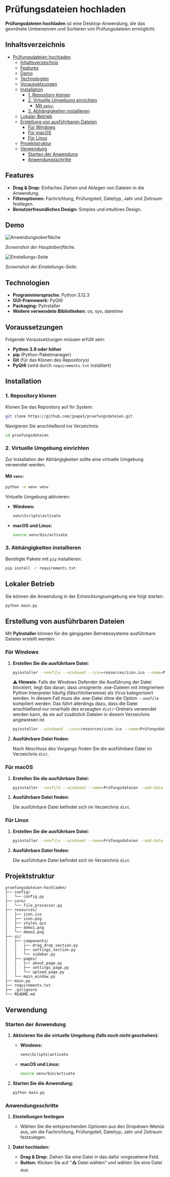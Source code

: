 # Prüfungsdateien hochladen

**Prüfungsdateien hochladen** ist eine Desktop-Anwendung, die das geordnete Umbenennen und Sortieren von Prüfungsdateien ermöglicht.

## Inhaltsverzeichnis

- [Prüfungsdateien hochladen](#prüfungsdateien-hochladen)
  - [Inhaltsverzeichnis](#inhaltsverzeichnis)
  - [Features](#features)
  - [Demo](#demo)
  - [Technologien](#technologien)
  - [Voraussetzungen](#voraussetzungen)
  - [Installation](#installation)
    - [1. Repository klonen](#1-repository-klonen)
    - [2. Virtuelle Umgebung einrichten](#2-virtuelle-umgebung-einrichten)
      - [Mit `venv`:](#mit-venv)
    - [3. Abhängigkeiten installieren](#3-abhängigkeiten-installieren)
  - [Lokaler Betrieb](#lokaler-betrieb)
  - [Erstellung von ausführbaren Dateien](#erstellung-von-ausführbaren-dateien)
    - [Für Windows](#für-windows)
    - [Für macOS](#für-macos)
    - [Für Linux](#für-linux)
  - [Projektstruktur](#projektstruktur)
  - [Verwendung](#verwendung)
    - [Starten der Anwendung](#starten-der-anwendung)
    - [Anwendungsschritte](#anwendungsschritte)

## Features

- **Drag & Drop:** Einfaches Ziehen und Ablegen von Dateien in die Anwendung.
- **Filteroptionen:** Fachrichtung, Prüfungsteil, Dateityp, Jahr und Zeitraum festlegen.
- **Benutzerfreundliches Design:** Simples und intuitives Design.

## Demo

![Anwendungsoberfläche](resources/demo1.png)

*Screenshot der Hauptoberfläche.*

![Einstellungs-Seite](resources/demo2.png)

*Screenshot der Einstellungs-Seite.*

## Technologien

- **Programmiersprache:** Python 3.12.3
- **GUI-Framework:** PyQt6
- **Packaging:** PyInstaller
- **Weitere verwendete Bibliotheken:** os, sys, datetime

## Voraussetzungen

Folgende Voraussetzungen müssen erfüllt sein:

- **Python 3.9 oder höher**
- **pip** (Python-Paketmanager)
- **Git** (für das Klonen des Repositorys)
- **PyQt6** (wird durch `requirements.txt` installiert)

## Installation

### 1. Repository klonen

Klonen Sie das Repository auf Ihr System:

```bash
git clone https://github.com/jpape1/pruefungsdateien.git
```

Navigieren Sie anschließend ins Verzeichnis:

```bash
cd pruefungsdateien
```

### 2. Virtuelle Umgebung einrichten

Zur Installation der Abhängigkeiten sollte eine virtuelle Umgebung verwendet werden.

#### Mit `venv`:

```bash
python -m venv venv
```

Virtuelle Umgebung aktivieren:

- **Windows:**

  ```bash
  venv\Scripts\activate
  ```

- **macOS und Linux:**

  ```bash
  source venv/bin/activate
  ```

### 3. Abhängigkeiten installieren

Benötigte Pakete mit `pip` installieren:

```bash
pip install -r requirements.txt
```

## Lokaler Betrieb

Sie können die Anwendung in der Entwicklungsumgebung wie folgt starten:

```bash
python main.py
```

## Erstellung von ausführbaren Dateien

Mit **PyInstaller** können für die gängigsten Betriebssysteme ausführbare Dateien erstellt werden:

### Für Windows

1. **Erstellen Sie die ausführbare Datei:**

   ```bash
   pyinstaller --onefile --windowed --icon=resources/icon.ico --name=Prüfungsdateien --add-data "resources;resources" main.py
   ```

   ⚠️ **Hinweis**: Falls der Windows Defender die Ausführung der Datei blockiert, liegt das daran, dass unsignierte .exe-Dateien mit integriertem Python Interpreter häufig (fälschlicherweise) als Virus kategorisiert werden. In diesem Fall muss die .exe-Datei ohne die Option `--onefile` kompiliert werden. Das führt allerdings dazu, dass die Datei anschließend nur innerhalb des erzeugten `dist/`-Ordners verwendet werden kann, da sie auf zusätzlich Dateien in diesem Verzeichnis angewiesen ist.
   ```bash
   pyinstaller --windowed --icon=resources/icon.ico --name=Prüfungsdateien main.py
   ```

2. **Ausführbare Datei finden:**

   Nach Abschluss des Vorgangs finden Sie die ausführbare Datei im Verzeichnis `dist`.

### Für macOS

1. **Erstellen Sie die ausführbare Datei:**

   ```bash
   pyinstaller --onefile --windowed --name=Prüfungsdateien --add-data "resources:resources" main.py
   ```

2. **Ausführbare Datei finden:**

   Die ausführbare Datei befindet sich im Verzeichnis `dist`.

### Für Linux

1. **Erstellen Sie die ausführbare Datei:**

   ```bash
   pyinstaller --onefile --windowed --name=Prüfungsdateien --add-data "resources:resources" main.py
   ```

2. **Ausführbare Datei finden:**

   Die ausführbare Datei befindet sich im Verzeichnis `dist`.

## Projektstruktur

```
pruefungsdateien-hochladen/
├── config/
│   └── config.py
├── core/
│   └── file_processor.py
├── resources/
│   ├── icon.ico
│   ├── icon.png
│   ├── styles.qss
│   ├── demo1.png
│   └── demo2.png
├── ui/
│   ├── components/
│   │   ├── drag_drop_section.py
│   │   ├── settings_section.py
│   │   └── sidebar.py
│   ├── pages/
│   │   ├── about_page.py
│   │   ├── settings_page.py
│   │   └── upload_page.py
│   └── main_window.py
├── main.py
├── requirements.txt
├── .gitignore
└── README.md
```

## Verwendung

### Starten der Anwendung

1. **Aktivieren Sie die virtuelle Umgebung (falls noch nicht geschehen):**

   - **Windows:**

     ```bash
     venv\Scripts\activate
     ```

   - **macOS und Linux:**

     ```bash
     source venv/bin/activate
     ```

2. **Starten Sie die Anwendung:**

   ```bash
   python main.py
   ```

### Anwendungsschritte

1. **Einstellungen festlegen**
   - Wählen Sie die entsprechenden Optionen aus den Dropdown-Menüs aus, um die Fachrichtung, Prüfungsteil, Dateityp, Jahr und Zeitraum festzulegen.

2. **Datei hochladen:**
   - **Drag & Drop:** Ziehen Sie eine Datei in das dafür vorgesehene Feld.
   - **Button:** Klicken Sie auf "📤 Datei wählen" und wählen Sie eine Datei aus.
